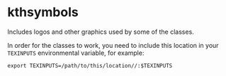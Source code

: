 # kthsymbols

Includes logos and other graphics used by some of the classes.

In order for the classes to work, you need to include this location in your `TEXINPUTS` environmental variable, for example:
```
export TEXINPUTS=/path/to/this/location//:$TEXINPUTS
```
